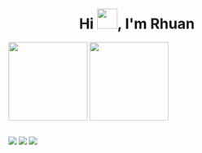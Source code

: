 <h1 align="center">Hi <img src="https://raw.githubusercontent.com/MartinHeinz/MartinHeinz/master/wave.gif" height="40em">, I'm Rhuan</h1>

  <a href="https://github.com/RhuanBarret0"><img height="155em" src="https://github-readme-stats.vercel.app/api?username=RhuanBarret0&show_icons=true&theme=react&hide_border=true&bg_color=0D1117&include_all_commits=true&count_private=true"/></a>
  <a href="https://github.com/RhuanBarret0"><img height="155em" src="https://github-readme-stats.vercel.app/api/top-langs/?username=RhuanBarret0&langs_count=8&count_private=true&layout=compact&theme=react&hide_border=true&bg_color=0D1117"/></a>


##

  <a href="https://instagram.com/rhuanbarret0" target="_blank"><img src="https://img.shields.io/badge/-Instagram-%23E4405F?style=for-the-badge&logo=instagram&logoColor=white" target="_blank"></a>
  <a href = "mailto:rhuanbarreto@outlook"><img src="https://img.shields.io/badge/-Gmail-%23333?style=for-the-badge&logo=gmail&logoColor=white" target="_blank"></a>
  <a href="https://www.linkedin.com/in/rhuan-barreto/" target="_blank"><img src="https://img.shields.io/badge/-LinkedIn-%230077B5?style=for-the-badge&logo=linkedin&logoColor=white" target="_blank"></a> 
 
